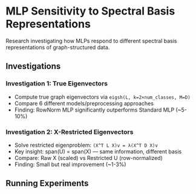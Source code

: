 # MLP Sensitivity to Spectral Basis Representations

Research investigating how MLPs respond to different spectral basis representations of graph-structured data.

## Investigations

### Investigation 1: True Eigenvectors
- Compute true graph eigenvectors via `eigsh(L, k=2×num_classes, M=D)`
- Compare 6 different models/preprocessing approaches
- Finding: RowNorm MLP significantly outperforms Standard MLP (~5-10%)

### Investigation 2: X-Restricted Eigenvectors  
- Solve restricted eigenproblem: `(X^T L X)v = λ(X^T D X)v`
- Key insight: span(U) = span(X) — same information, different basis
- Compare: Raw X (scaled) vs Restricted U (row-normalized)
- Finding: Small but real improvement (~1-3%)

## Running Experiments
```bash
